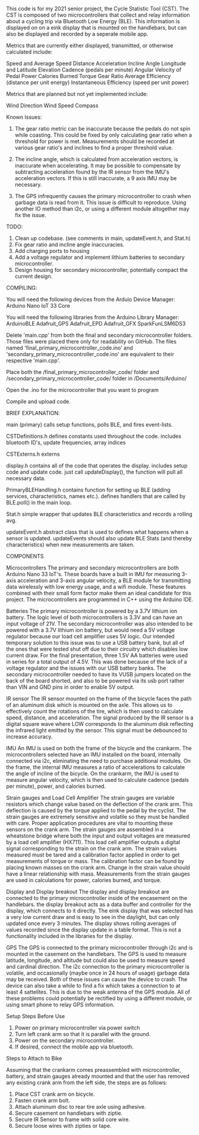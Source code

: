 This code is for my 2021 senior project, the Cycle Statistic Tool (CST). The CST is composed of two microcontrollers that collect and relay information about a cycling trip via Bluetooth Low Energy (BLE). This information is displayed on on a eink display that is mounted on the handlebars, but can also be displayed and recorded by a seperate mobile app.


Metrics that are currently either displayed, transmitted, or otherwise calculated include:

Speed and Average Speed
Distance
Acceleration
Incline Angle
Longitude and Latitude
Elevation
Cadence (pedals per minute)
Angular Velocity of Pedal
Power
Calories Burned
Torque
Gear Ratio
Average Efficiency (distance per unit energy)
Instantaneous Efficiency (speed per unit power)


Metrics that are planned but not yet implemented include:

Wind Direction
Wind Speed
Compass 



Known Issues:

1. The gear ratio metric can be inaccurate because the pedals do not spin while coasting. This could be fixed by only calculating gear ratio when a threshold for power is met. Measurements should be recorded at various gear ratio's and inclines to find a proper threshold value.

2. The incline angle, which is calculated from acceleration vectors, is inaccurate when accelerating. It may be possible to compensate by subtracting acceleration found by the IR sensor from the IMU's acceleration vectors. If this is still inaccurate, a 9 axis IMU may be necessary.

3. The GPS infrequently causes the primary microcontroller to crash when garbage data is read from it. This issue is difficult to reproduce. Using another IO method than i2c, or using a different module altogether may fix the issue.



TODO:

1. Clean up codebase. (see comments in main, updateEvent.h, and Stat.h)
2. Fix gear ratio and incline angle inaccuracies.
3. Add charging ports to housing
4. Add a voltage regulator and implement lithium batteries to secondary microcontroller.
5. Design housing for secondary microcontroller, potentially compact the current design.




COMPILING:

You will need the following devices from the Arduio Device Manager:
	Arduino Nano IoT 33 Core

You will need the following libraries from the Arduino Library Manager:
	ArduinoBLE
	Adafruit_GPS
	Adafruit_EPD
	Adafruit_GFX
	SparkFunLSM6DS3


Delete 'main.cpp' from both the final and secondary microcontroller folders. Those files were placed there only for readability on GitHub. The files named 'final_primary_microcontroller_code.ino' and 'secondary_primary_microcontroller_code.ino' are equivalent to their respective 'main.cpp'.

Place both the /final_primary_microcontroller_code/ folder and /secondary_primary_microcontroller_code/ folder in /Documents/Arduino/

Open the .ino for the microcontroller that you want to program

Compile and upload code.



BRIEF EXPLANATION:

main (primary)
	calls setup functions, polls BLE, and fires event-lists.


CSTDefinitions.h
	defines constants used throughout the code. includes bluetooth ID's, update frequencies, array indices
	
	
CSTExterns.h
	externs
	
	
display.h
	contains all of the code that operates the display. includes setup code and update code. just call updateDisplay(), the function will pull all necessary data.
	
	
PrimaryBLEHandling.h
	contains function for setting up BLE (adding services, characteristics, names etc.). defines handlers that are called by BLE.poll() in the main loop.
	
	
Stat.h
	simple wrapper that updates BLE characteristics and records a rolling avg.
	
	
updateEvent.h
	abstract class that is used to defines what happens when a sensor is updated. updateEvents should also update BLE Stats (and thereby characteristics) when new measurements are taken.
	


COMPONENTS

Microcontrollers
The primary and secondary microcontrollers are both Arduino Nano 33 IoT's. These boards have a built in IMU for measuring 3-axis acceleration and 3-axis angular velocity, a BLE module for transmitting data wirelessly with low energy usage, and a wifi module. These features combined with their small form factor make them an ideal candidate for this project. The microcontrollers are programmed in C++ using the Arduino IDE.


Batteries
The primary microcontroller is powered by a 3.7V lithium ion battery. The logic level of both microcontrollers is 3.3V and can have an input voltage of 21V. The secondary microcontroller was also intended to be powered with a 3.7V lithium ion battery, but would need a 5V voltage regulator because our load cell amplifier uses 5V logic. Our intended temporary solution to this issue was to use a USB battery bank, but all of the ones that were tested shut off due to their circuitry which disables low current draw. For the final presentation, three 1.5V AA batteries were used in series for a total output of 4.5V. This was done because of the lack of a voltage regulator and the issues with our USB battery banks. The secondary microcontroller needed to have its VUSB jumpers located on the back of the board shorted, and also to be powered via its usb port rather than VIN and GND pins in order to enable 5V output.


IR sensor
The IR sensor mounted on the frame of the bicycle faces the path of an aluminum disk which is mounted on the axle. This allows us to effectively count the rotations of the tire, which is then used to calculate speed, distance, and acceleration. The signal produced by the IR sensor is a digital square wave where LOW corresponds to the aluminum disk reflecting the infrared light emitted by the sensor. This signal must be debounced to increase accuracy.


IMU
An IMU is used on both the frame of the bicycle and the crankarm. The microcontrollers selected have an IMU installed on the board, internally connected via i2c, eliminating the need to purchase additional modules. On the frame, the internal IMU measures a ratio of accelerations to calculate the angle of incline of the bicycle. On the crankarm, the IMU is used to measure angular velocity, which is then used to calculate cadence (pedals per minute), power, and calories burned.


Strain gauges and Load Cell Amplifier
The strain gauges are variable resistors which change value based on the deflection of the crank arm. This deflection is caused by the torque applied to the pedal by the cyclist. The strain gauges are extremely sensitive and volatile so they must be handled with care. Proper application procedures are vital to mounting these sensors on the crank arm. The strain gauges are assembled in a wheatstone bridge where both the input and output voltages are measured by a load cell amplifier (HX711). This load cell amplifier outputs a digital signal corresponding to the strain on the crank arm. The strain values measured must be tared and a calibration factor applied in order to get measurements of torque or mass. The calibration factor can be found by placing known masses on the crank arm. Change in the strain value should have a linear relationship with mass. Measurements from the strain gauges are used in calculations for power, calories burned, and torque.


Display and Display breakout
The display and display breakout are connected to the primary microcontroller inside of the encasement on the handlebars. the display breakout acts as a data buffer and controller for the display, which connects to it directly. The eink display that was selected has a very low current draw and is easy to see in the daylight, but can only updated once every 3 minutes. The display shows rolling averages of values recorded since the display update in a table format. This is not a functionality included in the libraries for the display.


GPS
The GPS is connected to the primary microcontroller through i2c and is mounted in the casement on the handlebars. The GPS is used to measure latitude, longitude, and altitude but could also be used to measure speed and cardinal direction. The i2c connection to the primary microcontroller is volatile, and occasionally (maybe once in 24 hours of usage) garbage data may be received. Both of these issues can cause the device to crash. The device can also take a while to find a fix which takes a connection to at least 4 sattelites. This is due to the weak antenna of the GPS module. All of these problems could potentially be rectified by using a different module, or using smart phone to relay GPS information.




Setup Steps Before Use

1. Power on primary microcontroller via power switch
2. Turn left crank arm so that it is parallel with the ground.
3. Power on the secondary microcontroller.
4. If desired, connect the mobile app via bluetooth.


Steps to Attach to Bike

Assuming that the crankarm comes preassembled with microcontroller, battery, and strain gauges already mounted and that the user has removed any existing crank arm from the left side, the steps are as follows:

1. Place CST crank arm on bicycle.
2. Fasten crank arm bolt.
3. Attach aluminum disc to rear tire axle using adhesive.
4. Secure casement on handlebars with ziptie.
5. Secure IR Sensor to frame with solid core wire.
6. Secure loose wires with zipties or tape.